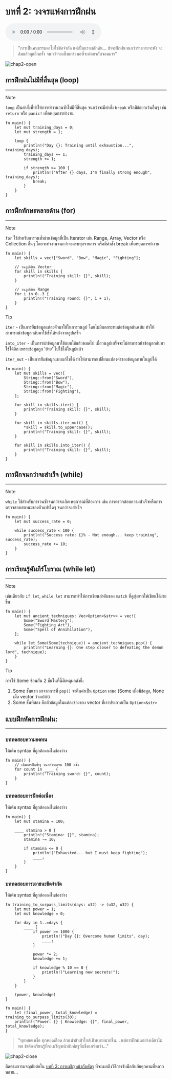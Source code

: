 # บทที่ 2: วงจรแห่งการฝึกฝน

<div>
  <audio controls loop autoplay>
    <source src="../audio/chap2.mp3" type="audio/mpeg">
    เบราว์เซอร์ของคุณไม่รองรับการเล่นเสียง
  </audio>
</div>

> "การเป็นคนธรรมดาไม่ใช่ข้อจำกัด แต่เป็นแรงผลักดัน... ข้าจะฝึกฝนจนกว่าร่างกายจะพัง จะล้มแล้วลุกอีกครั้ง จนกว่าจะแข็งแกร่งพอที่จะต่อกรกับจอมมาร"

![chap2-open](../images/story/chap2-open.png)

## การฝึกฝนไม่มีที่สิ้นสุด (loop)
****
> [!NOTE]
> `loop` เป็นคำสั่งที่ทำให้การทำงานวนซ้ำไม่มีที่สิ้นสุด จนกว่าจะมีคำสั่ง `break` หรือมีข้อยกเว้นอื่นๆ เช่น `return` หรือ `panic!` เพื่อหยุดการทำงาน
>

```rust, editable
fn main() {
    let mut training_days = 0;
    let mut strength = 1;
    
    loop {
        println!("Day {}: Training until exhaustion...", training_days);
        training_days += 1;
        strength += 1;
        
        if strength >= 100 {
            println!("After {} days, I'm finally strong enough", training_days);
            break;
        }
    }
}
```

## การฝึกทักษะหลายด้าน (for)
****
> [!NOTE]
> `for` ใช้สำหรับการวนซ้ำผ่านข้อมูลที่เป็น Iterator เช่น Range, Array, Vector หรือ Collection อื่นๆ โดยจะทำงานจนกว่าจะครบทุกรายการ หรือมีคำสั่ง break เพื่อหยุดการทำงาน
>

```rust, editable
fn main() {
    let skills = vec!["Sword", "Bow", "Magic", "Fighting"];
    
    // วนลูปผ่าน Vector
    for skill in skills {
        println!("Training skill: {}", skill);
    }
    
    // วนลูปผ่าน Range
    for i in 0..3 {
        println!("Training round: {}", i + 1);
    }
}
```
> [!TIP]
> `iter` - เป็นการยืมข้อมูลแต่ละตัวมาใช้ในการวนลูป โดยไม่มีผลกระทบต่อข้อมูลต้นฉบับ ทำให้สามารถนำข้อมูลกลับมาใช้ซ้ำได้หลังจากลูปเสร็จ
>
> `into_iter` - เป็นการนำข้อมูลมาใช้แบบใช้แล้วหมดไป เมื่อวนลูปเสร็จจะไม่สามารถนำข้อมูลกลับมาใช้ได้อีก เพราะข้อมูลถูก 'ย้าย' ไปใช้ได้ในลูปแล้ว
>
> `iter_mut` - เป็นการยืมข้อมูลแบบแก้ไขได้ ทำให้สามารถเปลี่ยนแปลงค่าของข้อมูลภายในลูปได้
>

```rust, editable
fn main() {
    let mut skills = vec![
        String::from("Sword"),
        String::from("Bow"),
        String::from("Magic"),
        String::from("Fighting"),
    ];

    for skill in skills.iter() {
        println!("Training skill: {}", skill);
    }

    for skill in skills.iter_mut() {
        *skill = skill.to_uppercase();
        println!("Training skill: {}", skill);
    }

    for skill in skills.into_iter() {
        println!("Training skill: {}", skill);
    }
}
```


## การฝึกจนกว่าจะสำเร็จ (while)
****

> [!NOTE]
> `while` ใช้สำหรับการวนซ้ำจนกว่าจะเกิดเหตุการณ์ที่ต้องการ เช่น การตรวจสอบความสำเร็จหรือการตรวจสอบสถานะของตัวแปรใดๆ จนกว่าจะสำเร็จ
>

```rust, editable
fn main() {
    let mut success_rate = 0;
    
    while success_rate < 100 {
        println!("Success rate: {}% - Not enough... keep training", success_rate);
        success_rate += 10;
    }
}
```

## การเรียนรู้คัมภีร์โบราณ (while let)
****

> [!NOTE]
> เช่นเดียวกับ `if let`, `while let` สามารถทำให้การเขียนลำดับของ `match` ที่ดูยุ่งยากให้เขียนได้ง่ายขึ้น
>

```rust, editable
fn main() {
    let mut ancient_techniques: Vec<Option<&str>> = vec![
        Some("Sword Mastery"),
        Some("Fighting Art"), 
        Some("Spell of Annihilation"),
    ];
    
    while let Some(Some(technique)) = ancient_techniques.pop() {
        println!("Learning {}: One step closer to defeating the demon lord", technique);
    }
}
```
> [!TIP]
> การใช้ Some ซ้อนกัน 2 ชั้นในที่นี้มีเหตุผลดังนี้:
> 1. Some ชั้นแรก มาจากการที่ `pop()` จะคืนค่าเป็น `Option` เสมอ (Some เมื่อมีข้อมูล, None เมื่อ vector ว่างเปล่า)
> 2. Some ชั้นที่สอง คือตัวข้อมูลในแต่ละช่องของ vector ที่เราประกาศเป็น `Option<&str>`
>

## แบบฝึกหัดการฝึกฝน:
---
### บททดสอบความอดทน
ให้เติม syntax ที่ถูกต้องลงในช่องว่าง
```rust, editable
fn main() {
    // เติมการฝึกซ้ำๆ จนกว่าจะครบ 100 ครั้ง
    for count in ____ {
        println!("Training sword: {}", count);
    }
}
```

### บททดสอบการฝึกต่อเนื่อง
ให้เติม syntax ที่ถูกต้องลงในช่องว่าง
```rust, editable
fn main() {
    let mut stamina = 100;
    
    ____ stamina > 0 {
        println!("Stamina: {}", stamina);
        stamina -= 10;
        
        if stamina <= 0 {
            println!("Exhausted... but I must keep fighting");
            ____;
        }
    }
}
```

### บททดสอบการเอาชนะขีดจำกัด
ให้เติม syntax ที่ถูกต้องลงในช่องว่าง
```rust, editable
fn training_to_surpass_limits(days: u32) -> (u32, u32) {
    let mut power = 1;
    let mut knowledge = 0;
    
    for day in 1..=days {
        ____ {
            if power >= 1000 {
                println!("Day {}: Overcome human limits", day);
                ____;
            }
            
            power *= 2;
            knowledge += 1;
            
            if knowledge % 10 == 0 {
                println!("Learning new secrets!");
            }
        }
    }
    
    (power, knowledge)
}

fn main() {
    let (final_power, total_knowledge) = training_to_surpass_limits(30);
    println!("Power: {} | Knowledge: {}", final_power, total_knowledge);
}
```

>"ทุกหยดเหงื่อ ทุกหยดเลือด ล้วนนำข้าเข้าใกล้เป้าหมายมากขึ้น... แต่การฝึกฝนอย่างเดียวไม่พอ ข้าต้องเรียนรู้ที่จะเผชิญหน้ากับศัตรูที่แข็งแกร่งกว่า..."

![chap2-close](../images/story/chap2-close.png)

ติดตามการผจญภัยต่อใน [บทที่ 3: การเผชิญหน้ากับศัตรู](./match.md) ที่จะเผยถึงวิธีการรับมือกับภัยคุกคามที่หลากหลาย...
